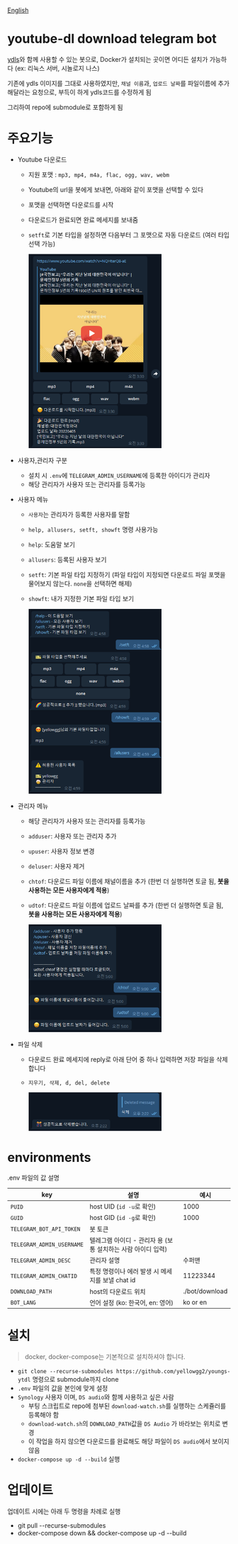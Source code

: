 [English](README.en.md)

# youtube-dl download telegram bot

[ydls](https://hub.docker.com/r/mwader/ydls/dockerfile)와 함께 사용할 수 있는 봇으로, Docker가 설치되는 곳이면 어디든 설치가 가능하다 (ex: 리눅스 서버, 시놀로지 나스)

기존에 ydls 이미지를 그대로 사용하였지만, `채널 이름`과, `업로드 날짜`를 파일이름에 추가해달라는 요청으로, 부득이 하게 ydls코드를 수정하게 됨

그리하여 repo에 submodule로 포함하게 됨

# 주요기능

- Youtube 다운로드

  - 지원 포맷 : `mp3, mp4, m4a, flac, ogg, wav, webm`
  - Youtube의 url을 봇에게 보내면, 아래와 같이 포맷을 선택할 수 있다
  - 포맷을 선택하면 다운로드를 시작
  - 다운로드가 완료되면 완료 메세지를 보내줌
  - `setft`로 기본 타입을 설정하면 다음부터 그 포맷으로 자동 다운로드 (여러 타입 선택 가능)

    <img src="./screenshots/download_tube.png" alt="drawing" width="300"/>

- 사용자,관리자 구분

  - 설치 시 `.env`에 `TELEGRAM_ADMIN_USERNAME`에 등록한 아이디가 관리자
  - 해당 관리자가 사용자 또는 관리자를 등록가능

- 사용자 메뉴

  - `사용자`는 관리자가 등록한 사용자를 말함
  - `help, allusers, setft, showft` 명령 사용가능
  - `help`: 도움말 보기
  - `allusers`: 등록된 사용자 보기
  - `setft`: 기본 파일 타입 지정하기 (파일 타입이 지정되면 다운로드 파일 포맷을 물어보지 않는다. `none`을 선택하면 해제)
  - `showft`: 내가 지정한 기본 파일 타입 보기

    <img src="./screenshots/user_menu.png" alt="drawing" width="300"/>

- 관리자 메뉴

  - 해당 관리자가 사용자 또는 관리자를 등록가능
  - `adduser`: 사용자 또는 관리자 추가
  - `upuser`: 사용자 정보 변경
  - `deluser`: 사용자 제거
  - `chtof`: 다운로드 파일 이름에 채널이름을 추가 (한번 더 실행하면 토글 됨, **봇을 사용하는 모든 사용자에게 적용**)
  - `udtof`: 다운로드 파일 이름에 업로드 날짜를 추가 (한번 더 실행하면 토글 됨, **봇을 사용하는 모든 사용자에게 적용**)

    <img src="./screenshots/admin_menu.png" alt="drawing" width="300"/>

- 파일 삭제

  - 다운로드 완료 메세지에 reply로 아래 단어 중 하나 입력하면 저장 파일을 삭제합니다
  - `지우기, 삭제, d, del, delete`

    <img src="./screenshots/delete_file.png" alt="drawing" width="300"/>

# environments

.env 파일의 값 설명

| key                       | 설명                                                         | 예시           |
| ------------------------- | ------------------------------------------------------------ | -------------- |
| `PUID`                    | host UID (`id -u`로 확인)                                    | 1000           |
| `GUID`                    | host GID (`id -g`로 확인)                                    | 1000           |
| `TELEGRAM_BOT_API_TOKEN`  | 봇 토큰                                                      |                |
| `TELEGRAM_ADMIN_USERNAME` | 텔레그램 아이디 - 관리자 용 (보통 설치하는 사람 아이디 입력) |                |
| `TELEGRAM_ADMIN_DESC`     | 관리자 설명                                                  | 수퍼맨         |
| `TELEGRAM_ADMIN_CHATID`   | 특정 명령이나 에러 발생 시 메세지를 보낼 chat id             | 11223344       |
| `DOWNLOAD_PATH`           | host의 다운로드 위치                                         | ./bot/download |
| `BOT_LANG`                | 언어 설정 (ko: 한국어, en: 영어)                             | ko or en       |

# 설치

> docker, docker-compose는 기본적으로 설치하셔야 합니다.

- `git clone --recurse-submodules https://github.com/yellowgg2/youngs-ytdl` 명령으로 submodule까지 clone
- `.env` 파일의 값을 본인에 맞게 설정
- `Synology` 사용자 이며, `DS audio`와 함께 사용하고 싶은 사람
  - 부팅 스크립트로 repo에 첨부된 `download-watch.sh`를 실행하는 스케쥴러를 등록해야 함
  - `download-watch.sh`의 `DOWNLOAD_PATH`값을 `DS Audio` 가 바라보는 위치로 변경
  - 이 작업을 하지 않으면 다운로드를 완료해도 해당 파일이 `DS audio`에서 보이지 않음
- `docker-compose up -d --build` 실행

# 업데이트

업데이트 시에는 아래 두 명령을 차례로 실행

- git pull --recurse-submodules
- docker-compose down && docker-compose up -d --build

